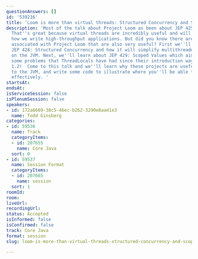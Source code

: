 ```yaml
---
questionAnswers: []
id: '539216'
title: 'Loom is more than virtual threads: Structured Concurrency and Scoped Values'
description: 'Most of the talk about Project Loom as been about JEP 425: Virtual Threads.
  That''s great because virtual threads are incredibly useful and will revolutionize
  how we write high-throughput applications. But did you know there are two more JEPs
  associated with Project Loom that are also very useful? First we''ll learn about
  JEP 428: Structured Concurrency and how it will simplify multithreaded programming
  on the JVM. Next, we''ll learn about JEP 429: Scoped Values which aims to solve
  some problems that ThreadLocals have had since their introduction way back in Java
  1.2!  Come to this talk and we''ll learn why these projects are useful additions
  to the JVM, and write some code to illustrate where you''ll be able to use them
  effectively. '
startsAt: 
endsAt: 
isServiceSession: false
isPlenumSession: false
speakers:
- id: 172a6669-38c5-46ec-b262-3290e8aa41e3
  name: Todd Ginsberg
categories:
- id: 59536
  name: Track
  categoryItems:
  - id: 207655
    name: Core Java
  sort: 0
- id: 59537
  name: Session Format
  categoryItems:
  - id: 207665
    name: session
  sort: 1
roomId: 
room: 
liveUrl: 
recordingUrl: 
status: Accepted
isInformed: false
isConfirmed: false
track: Core Java
format: session
slug: loom-is-more-than-virtual-threads-structured-concurrency-and-scoped-values

---
```

